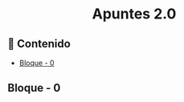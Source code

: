 <h1 align='center'>Apuntes 2.0</h1>

<h2>📑 Contenido</h2>

- [Bloque - 0](#bloque---0)

## Bloque - 0

